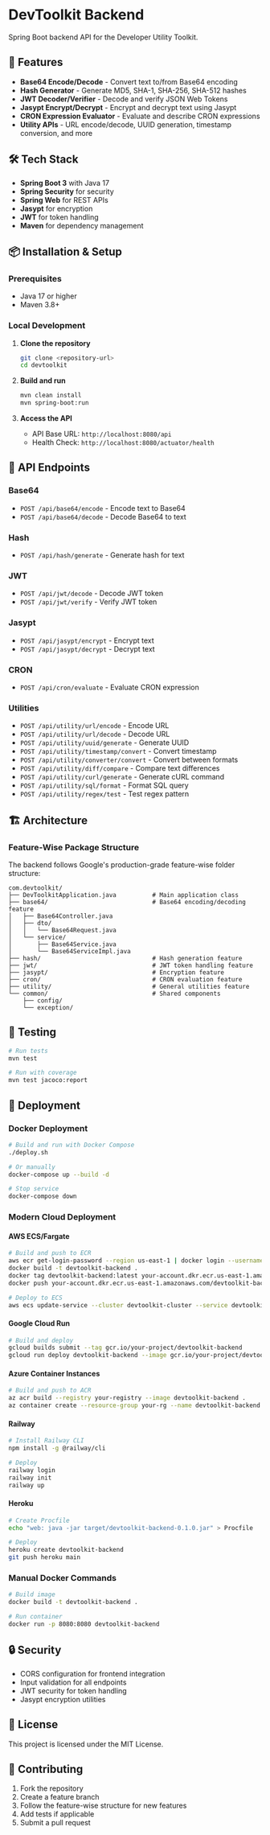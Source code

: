 # DevToolkit Backend

Spring Boot backend API for the Developer Utility Toolkit.

## 🚀 Features

- **Base64 Encode/Decode** - Convert text to/from Base64 encoding
- **Hash Generator** - Generate MD5, SHA-1, SHA-256, SHA-512 hashes
- **JWT Decoder/Verifier** - Decode and verify JSON Web Tokens
- **Jasypt Encrypt/Decrypt** - Encrypt and decrypt text using Jasypt
- **CRON Expression Evaluator** - Evaluate and describe CRON expressions
- **Utility APIs** - URL encode/decode, UUID generation, timestamp conversion, and more

## 🛠️ Tech Stack

- **Spring Boot 3** with Java 17
- **Spring Security** for security
- **Spring Web** for REST APIs
- **Jasypt** for encryption
- **JWT** for token handling
- **Maven** for dependency management

## 📦 Installation & Setup

### Prerequisites
- Java 17 or higher
- Maven 3.8+

### Local Development

1. **Clone the repository**
   ```bash
   git clone <repository-url>
   cd devtoolkit
   ```

2. **Build and run**
   ```bash
   mvn clean install
   mvn spring-boot:run
   ```

3. **Access the API**
   - API Base URL: `http://localhost:8080/api`
   - Health Check: `http://localhost:8080/actuator/health`

## 🔧 API Endpoints

### Base64
- `POST /api/base64/encode` - Encode text to Base64
- `POST /api/base64/decode` - Decode Base64 to text

### Hash
- `POST /api/hash/generate` - Generate hash for text

### JWT
- `POST /api/jwt/decode` - Decode JWT token
- `POST /api/jwt/verify` - Verify JWT token

### Jasypt
- `POST /api/jasypt/encrypt` - Encrypt text
- `POST /api/jasypt/decrypt` - Decrypt text

### CRON
- `POST /api/cron/evaluate` - Evaluate CRON expression

### Utilities
- `POST /api/utility/url/encode` - Encode URL
- `POST /api/utility/url/decode` - Decode URL
- `POST /api/utility/uuid/generate` - Generate UUID
- `POST /api/utility/timestamp/convert` - Convert timestamp
- `POST /api/utility/converter/convert` - Convert between formats
- `POST /api/utility/diff/compare` - Compare text differences
- `POST /api/utility/curl/generate` - Generate cURL command
- `POST /api/utility/sql/format` - Format SQL query
- `POST /api/utility/regex/test` - Test regex pattern

## 🏗️ Architecture

### Feature-Wise Package Structure

The backend follows Google's production-grade feature-wise folder structure:

```
com.devtoolkit/
├── DevToolkitApplication.java          # Main application class
├── base64/                             # Base64 encoding/decoding feature
│   ├── Base64Controller.java
│   ├── dto/
│   │   └── Base64Request.java
│   └── service/
│       ├── Base64Service.java
│       └── Base64ServiceImpl.java
├── hash/                               # Hash generation feature
├── jwt/                                # JWT token handling feature
├── jasypt/                             # Encryption feature
├── cron/                               # CRON evaluation feature
├── utility/                            # General utilities feature
└── common/                             # Shared components
    ├── config/
    └── exception/
```

## 🧪 Testing

```bash
# Run tests
mvn test

# Run with coverage
mvn test jacoco:report
```

## 🚀 Deployment

### Docker Deployment
```bash
# Build and run with Docker Compose
./deploy.sh

# Or manually
docker-compose up --build -d

# Stop service
docker-compose down
```

### Modern Cloud Deployment

#### AWS ECS/Fargate
```bash
# Build and push to ECR
aws ecr get-login-password --region us-east-1 | docker login --username AWS --password-stdin your-account.dkr.ecr.us-east-1.amazonaws.com
docker build -t devtoolkit-backend .
docker tag devtoolkit-backend:latest your-account.dkr.ecr.us-east-1.amazonaws.com/devtoolkit-backend:latest
docker push your-account.dkr.ecr.us-east-1.amazonaws.com/devtoolkit-backend:latest

# Deploy to ECS
aws ecs update-service --cluster devtoolkit-cluster --service devtoolkit-backend --force-new-deployment
```

#### Google Cloud Run
```bash
# Build and deploy
gcloud builds submit --tag gcr.io/your-project/devtoolkit-backend
gcloud run deploy devtoolkit-backend --image gcr.io/your-project/devtoolkit-backend --platform managed
```

#### Azure Container Instances
```bash
# Build and push to ACR
az acr build --registry your-registry --image devtoolkit-backend .
az container create --resource-group your-rg --name devtoolkit-backend --image your-registry.azurecr.io/devtoolkit-backend:latest --ports 8080
```

#### Railway
```bash
# Install Railway CLI
npm install -g @railway/cli

# Deploy
railway login
railway init
railway up
```

#### Heroku
```bash
# Create Procfile
echo "web: java -jar target/devtoolkit-backend-0.1.0.jar" > Procfile

# Deploy
heroku create devtoolkit-backend
git push heroku main
```

### Manual Docker Commands
```bash
# Build image
docker build -t devtoolkit-backend .

# Run container
docker run -p 8080:8080 devtoolkit-backend
```

## 🔒 Security

- CORS configuration for frontend integration
- Input validation for all endpoints
- JWT security for token handling
- Jasypt encryption utilities

## 📄 License

This project is licensed under the MIT License.

## 🤝 Contributing

1. Fork the repository
2. Create a feature branch
3. Follow the feature-wise structure for new features
4. Add tests if applicable
5. Submit a pull request 